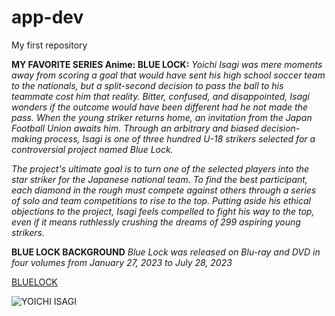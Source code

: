 # app-dev
My first repository

**MY FAVORITE SERIES Anime: BLUE LOCK:**
*Yoichi Isagi was mere moments away from scoring a goal that would have sent his high school soccer team to the nationals, but a split-second decision to pass the ball to his teammate cost him that reality. Bitter, confused, and disappointed, Isagi wonders if the outcome would have been different had he not made the pass. When the young striker returns home, an invitation from the Japan Football Union awaits him. Through an arbitrary and biased decision-making process, Isagi is one of three hundred U-18 strikers selected for a controversial project named Blue Lock.*

*The project's ultimate goal is to turn one of the selected players into the star striker for the Japanese national team. To find the best participant, each diamond in the rough must compete against others through a series of solo and team competitions to rise to the top. Putting aside his ethical objections to the project, Isagi feels compelled to fight his way to the top, even if it means ruthlessly crushing the dreams of 299 aspiring young strikers.*

**BLUE LOCK BACKGROUND**
*Blue Lock was released on Blu-ray and DVD in four volumes from January 27, 2023 to July 28, 2023*

[BLUELOCK](https://www1.gogoanime.bid/category/blue-lock)

![YOICHI ISAGI](https://api.duniagames.co.id/api/content/upload/file/9934679511669609308.jpg)
